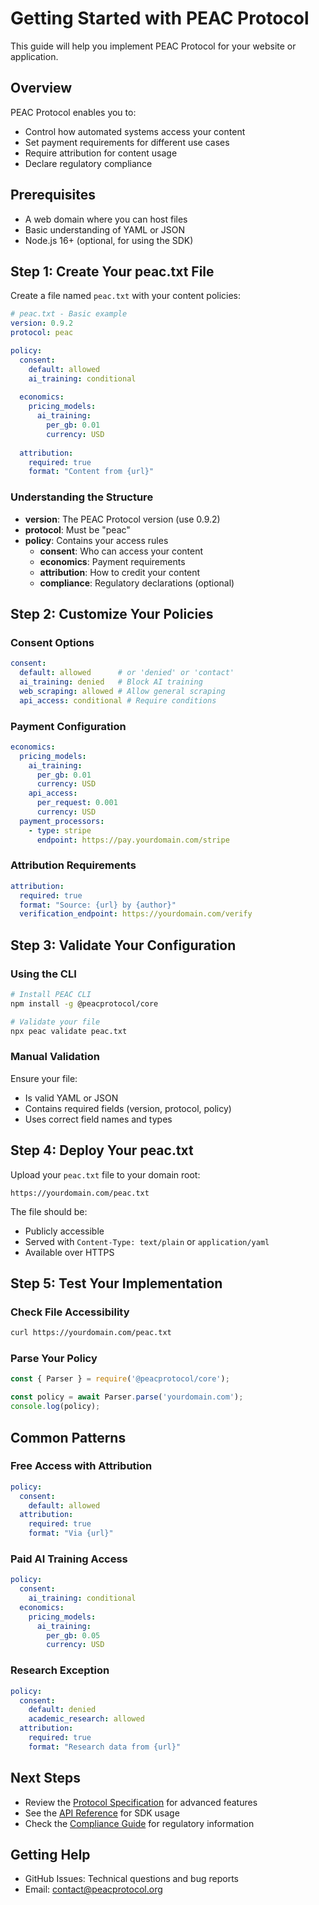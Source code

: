 # Getting Started with PEAC Protocol

This guide will help you implement PEAC Protocol for your website or application.

## Overview

PEAC Protocol enables you to:
- Control how automated systems access your content
- Set payment requirements for different use cases
- Require attribution for content usage
- Declare regulatory compliance

## Prerequisites

- A web domain where you can host files
- Basic understanding of YAML or JSON
- Node.js 16+ (optional, for using the SDK)

## Step 1: Create Your peac.txt File

Create a file named `peac.txt` with your content policies:

```yaml
# peac.txt - Basic example
version: 0.9.2
protocol: peac

policy:
  consent:
    default: allowed
    ai_training: conditional
    
  economics:
    pricing_models:
      ai_training:
        per_gb: 0.01
        currency: USD
        
  attribution:
    required: true
    format: "Content from {url}"
```

### Understanding the Structure

- **version**: The PEAC Protocol version (use 0.9.2)
- **protocol**: Must be "peac"
- **policy**: Contains your access rules
  - **consent**: Who can access your content
  - **economics**: Payment requirements
  - **attribution**: How to credit your content
  - **compliance**: Regulatory declarations (optional)

## Step 2: Customize Your Policies

### Consent Options

```yaml
consent:
  default: allowed      # or 'denied' or 'contact'
  ai_training: denied   # Block AI training
  web_scraping: allowed # Allow general scraping
  api_access: conditional # Require conditions
```

### Payment Configuration

```yaml
economics:
  pricing_models:
    ai_training:
      per_gb: 0.01
      currency: USD
    api_access:
      per_request: 0.001
      currency: USD
  payment_processors:
    - type: stripe
      endpoint: https://pay.yourdomain.com/stripe
```

### Attribution Requirements

```yaml
attribution:
  required: true
  format: "Source: {url} by {author}"
  verification_endpoint: https://yourdomain.com/verify
```

## Step 3: Validate Your Configuration

### Using the CLI

```bash
# Install PEAC CLI
npm install -g @peacprotocol/core

# Validate your file
npx peac validate peac.txt
```

### Manual Validation

Ensure your file:
- Is valid YAML or JSON
- Contains required fields (version, protocol, policy)
- Uses correct field names and types

## Step 4: Deploy Your peac.txt

Upload your `peac.txt` file to your domain root:

```
https://yourdomain.com/peac.txt
```

The file should be:
- Publicly accessible
- Served with `Content-Type: text/plain` or `application/yaml`
- Available over HTTPS

## Step 5: Test Your Implementation

### Check File Accessibility

```bash
curl https://yourdomain.com/peac.txt
```

### Parse Your Policy

```javascript
const { Parser } = require('@peacprotocol/core');

const policy = await Parser.parse('yourdomain.com');
console.log(policy);
```

## Common Patterns

### Free Access with Attribution

```yaml
policy:
  consent:
    default: allowed
  attribution:
    required: true
    format: "Via {url}"
```

### Paid AI Training Access

```yaml
policy:
  consent:
    ai_training: conditional
  economics:
    pricing_models:
      ai_training:
        per_gb: 0.05
        currency: USD
```

### Research Exception

```yaml
policy:
  consent:
    default: denied
    academic_research: allowed
  attribution:
    required: true
    format: "Research data from {url}"
```

## Next Steps

- Review the [Protocol Specification](../spec.md) for advanced features
- See the [API Reference](api-reference.md) for SDK usage
- Check the [Compliance Guide](compliance-guide.md) for regulatory information

## Getting Help

- GitHub Issues: Technical questions and bug reports
- Email: contact@peacprotocol.org